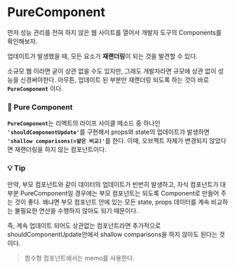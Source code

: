 # PureComponent

먼저 성능 관리를 전혀 하지 않은 웹 사이트를 열어서 개발자 도구의 Components를 확인해보자.

업데이트가 발생했을 때, 모든 요소가 <b>재랜더링</b>이 되는 것을 발견할 수 있다.

소규모 웹 이라면 굳이 상관 없을 수도 있지만, 그래도 개발자라면 규모에 상관 없이 성능을 신경써야한다. 아무튼, 업데이트 된 부분만 재랜더링 되도록 하는 것이
바로 <b>`PureComponent`</b> 이다. 

<h3>📌 Pure Component</h3>

<b>`PureComponent`</b>는 리액트의 라이프 사이클 메소드 중 하나인 <b>`'shouldComponentUpdate'`</b>를 구현해서 
props와 state의 업데이트가 발생하면 <b>`'shallow comparisons(=얕은 비교)'`</b>를 한다. 이때, 오브젝트 자체가 
변경되지 않았다면 재랜더링을 하지 않는 컴포넌트이다.

<h3>💡 Tip</h3>

만약, 부모 컴포넌트와 같이 데이터의 업데이트가 빈번히 발생하고,
자식 컴포넌트가 대부분 PureComponent일 경우에는 부모 컴포넌트는 되도록 Component로 만들어 주는 것이 좋다.
왜냐면 부모 컴포넌트 안에 있는 모든 state, props 데이터를 계속 비교하는 불필요한 연산을 수행하지 않아도 되기 때문이다.

즉, 계속 업데이트 되어도 상관없는 컴포넌트라면 추가적으로 shouldComponentUpdate안에서 shallow comparisons을 하지 않아도 된다는 것이다.

> 함수형 컴포넌트에서는 memo를 사용한다.
